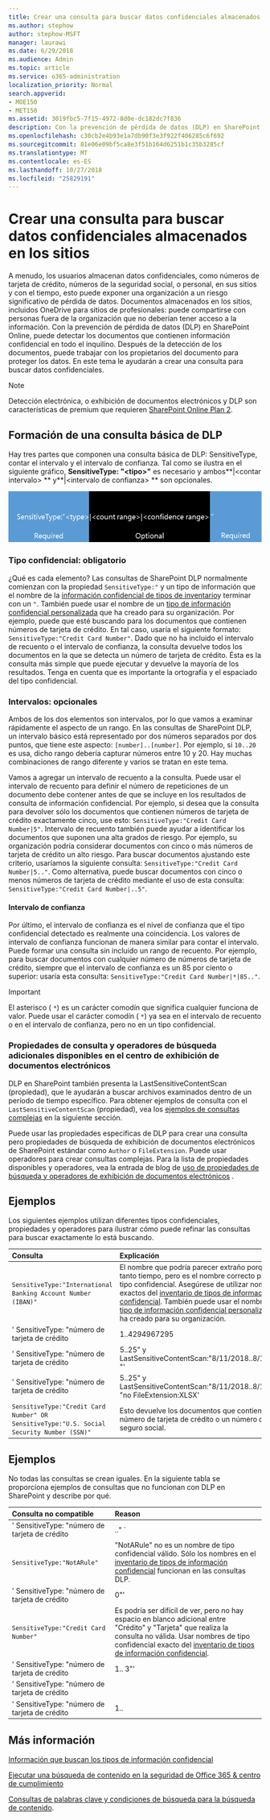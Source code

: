 ```yaml
---
title: Crear una consulta para buscar datos confidenciales almacenados en los sitios
ms.author: stephow
author: stephow-MSFT
manager: laurawi
ms.date: 6/29/2018
ms.audience: Admin
ms.topic: article
ms.service: o365-administration
localization_priority: Normal
search.appverid:
- MOE150
- MET150
ms.assetid: 3019fbc5-7f15-4972-8d0e-dc182dc7f836
description: Con la prevención de pérdida de datos (DLP) en SharePoint Online, puede detectar los documentos que contienen información confidencial en todo el inquilino. Después de la detección de los documentos, puede trabajar con los propietarios del documento para proteger los datos. En este tema le ayudarán a crear una consulta para buscar datos confidenciales.
ms.openlocfilehash: c30cb2e4b93e1a7db90f3e3f922f406285c6f692
ms.sourcegitcommit: 81e06e09bf5ca8e3f51b164d6251b1c35b3285cf
ms.translationtype: MT
ms.contentlocale: es-ES
ms.lasthandoff: 10/27/2018
ms.locfileid: "25829191"
---
```

# <a name="form-a-query-to-find-sensitive-data-stored-on-sites"></a>Crear una consulta para buscar datos confidenciales almacenados en los sitios

A menudo, los usuarios almacenan datos confidenciales, como números de tarjeta de crédito, números de la seguridad social, o personal, en sus sitios y con el tiempo, esto puede exponer una organización a un riesgo significativo de pérdida de datos. Documentos almacenados en los sitios, incluidos OneDrive para sitios de profesionales: puede compartirse con personas fuera de la organización que no deberían tener acceso a la información. Con la prevención de pérdida de datos (DLP) en SharePoint Online, puede detectar los documentos que contienen información confidencial en todo el inquilino. Después de la detección de los documentos, puede trabajar con los propietarios del documento para proteger los datos. En este tema le ayudarán a crear una consulta para buscar datos confidenciales.
  
> [!NOTE]
> Detección electrónica, o exhibición de documentos electrónicos y DLP son características de premium que requieren [SharePoint Online Plan 2](https://go.microsoft.com/fwlink/?LinkId=510080). 
  
## <a name="forming-a-basic-dlp-query"></a>Formación de una consulta básica de DLP

Hay tres partes que componen una consulta básica de DLP: SensitiveType, contar el intervalo y el intervalo de confianza. Tal como se ilustra en el siguiente gráfico, **SensitiveType: "\<tipo\>"** es necesario y ambos**|\<contar intervalo\> ** y**|\<intervalo de confianza\> ** son opcionales. 
  
![Consulta de ejemplo dividida entre obligatorio y opcional](media/DLP-query-example-text.png)
  
### <a name="sensitive-type---required"></a>Tipo confidencial: obligatorio

¿Qué es cada elemento? Las consultas de SharePoint DLP normalmente comienzan con la propiedad `SensitiveType:"` y un tipo de información que el nombre de la [información confidencial de tipos de inventario](https://go.microsoft.com/fwlink/?LinkID=509999)y terminar con un `"`. También puede usar el nombre de un [tipo de información confidencial personalizada](create-a-custom-sensitive-information-type.md) que ha creado para su organización. Por ejemplo, puede que esté buscando para los documentos que contienen números de tarjeta de crédito. En tal caso, usaría el siguiente formato: `SensitiveType:"Credit Card Number"`. Dado que no ha incluido el intervalo de recuento o el intervalo de confianza, la consulta devuelve todos los documentos en la que se detecta un número de tarjeta de crédito. Ésta es la consulta más simple que puede ejecutar y devuelve la mayoría de los resultados. Tenga en cuenta que es importante la ortografía y el espaciado del tipo confidencial. 
  
### <a name="ranges---optional"></a>Intervalos: opcionales

Ambos de los dos elementos son intervalos, por lo que vamos a examinar rápidamente el aspecto de un rango. En las consultas de SharePoint DLP, un intervalo básico está representado por dos números separados por dos puntos, que tiene este aspecto: `[number]..[number]`. Por ejemplo, si `10..20` es usa, dicho rango debería capturar números entre 10 y 20. Hay muchas combinaciones de rango diferente y varios se tratan en este tema. 
  
Vamos a agregar un intervalo de recuento a la consulta. Puede usar el intervalo de recuento para definir el número de repeticiones de un documento debe contener antes de que se incluye en los resultados de consulta de información confidencial. Por ejemplo, si desea que la consulta para devolver sólo los documentos que contienen números de tarjeta de crédito exactamente cinco, use esto: `SensitiveType:"Credit Card Number|5"`. Intervalo de recuento también puede ayudar a identificar los documentos que suponen una alta grados de riesgo. Por ejemplo, su organización podría considerar documentos con cinco o más números de tarjeta de crédito un alto riesgo. Para buscar documentos ajustando este criterio, usaríamos la siguiente consulta: `SensitiveType:"Credit Card Number|5.."`. Como alternativa, puede buscar documentos con cinco o menos números de tarjeta de crédito mediante el uso de esta consulta: `SensitiveType:"Credit Card Number|..5"`. 
  
#### <a name="confidence-range"></a>Intervalo de confianza

Por último, el intervalo de confianza es el nivel de confianza que el tipo confidencial detectado es realmente una coincidencia. Los valores de intervalo de confianza funcionan de manera similar para contar el intervalo. Puede formar una consulta sin incluido un rango de recuento. Por ejemplo, para buscar documentos con cualquier número de números de tarjeta de crédito, siempre que el intervalo de confianza es un 85 por ciento o superior: usaría esta consulta: `SensitiveType:"Credit Card Number|*|85.."`. 
  
> [!IMPORTANT]
> El asterisco ( `*`) es un carácter comodín que significa cualquier funciona de valor. Puede usar el carácter comodín ( `*`) ya sea en el intervalo de recuento o en el intervalo de confianza, pero no en un tipo confidencial. 
  
### <a name="additional-query-properties-and-search-operators-available-in-the-ediscovery-center"></a>Propiedades de consulta y operadores de búsqueda adicionales disponibles en el centro de exhibición de documentos electrónicos

DLP en SharePoint también presenta la LastSensitiveContentScan (propiedad), que le ayudarán a buscar archivos examinados dentro de un período de tiempo específico. Para obtener ejemplos de consulta con el `LastSensitiveContentScan` (propiedad), vea los [ejemplos de consultas complejas](form-a-query-to-find-sensitive-data-stored-on-sites.md#BKMK_ExamplesOfComplexQueries) en la siguiente sección. 
  
Puede usar las propiedades específicas de DLP para crear una consulta pero propiedades de búsqueda de exhibición de documentos electrónicos de SharePoint estándar como `Author` o `FileExtension`. Puede usar operadores para crear consultas complejas. Para la lista de propiedades disponibles y operadores, vea la entrada de blog de [uso de propiedades de búsqueda y operadores de exhibición de documentos electrónicos](https://go.microsoft.com/fwlink/?LinkId=510093) . 
  
## <a name="examples-of-complex-queries"></a>Ejemplos

Los siguientes ejemplos utilizan diferentes tipos confidenciales, propiedades y operadores para ilustrar cómo puede refinar las consultas para buscar exactamente lo está buscando.
  
|**Consulta**|**Explicación**|
|:-----|:-----|
| `SensitiveType:"International Banking Account Number (IBAN)"` <br/> |El nombre que podría parecer extraño porque es tanto tiempo, pero es el nombre correcto para ese tipo confidencial. Asegúrese de utilizar nombres exactos del [inventario de tipos de información confidencial](https://go.microsoft.com/fwlink/?LinkID=509999). También puede usar el nombre de un [tipo de información confidencial personalizada](create-a-custom-sensitive-information-type.md) que ha creado para su organización.<br/> |
| ' SensitiveType: "número de tarjeta de crédito|1..4294967295|1..100"' <br/> |Esto devuelve documentos con al menos una coincidencia para el tipo confidencial "Número de tarjeta de crédito". Los valores para cada intervalo son los valores máximos y mínimos respectivos. ¿Es una manera más sencilla para escribir esta consulta `SensitiveType:"Credit Card Number"`, pero donde es la diversión en que?<br/> |
| ' SensitiveType: "número de tarjeta de crédito| 5..25" y LastSensitiveContentScan:"8/11/2018..8/13/2018 "' <br/> |Esto devuelve documentos con 5-25 números de tarjeta de crédito que se han examinado de 11 de agosto de 2018 a través del 13 de agosto de 2018.  <br/> |
| ' SensitiveType: "número de tarjeta de crédito| 5..25" y LastSensitiveContentScan:"8/11/2018..8/13/2018 "no FileExtension:XLSX' <br/> |Esto devuelve documentos con 5-25 números de tarjeta de crédito que se han examinado de 11 de agosto de 2018 a través del 13 de agosto de 2018. Los archivos con una extensión XLSX no se incluyen en los resultados de consulta.  `FileExtension` es una de las muchas propiedades que se pueden incluir en una consulta. Para obtener más información, vea [uso de las propiedades de búsqueda y operadores de exhibición de documentos electrónicos](https://go.microsoft.com/fwlink/?LinkId=510093).<br/> |
| `SensitiveType:"Credit Card Number" OR SensitiveType:"U.S. Social Security Number (SSN)"` <br/> |Esto devuelve los documentos que contienen un número de tarjeta de crédito o un número de seguro social.  <br/> |
   
## <a name="examples-of-queries-to-avoid"></a>Ejemplos

No todas las consultas se crean iguales. En la siguiente tabla se proporciona ejemplos de consultas que no funcionan con DLP en SharePoint y describe por qué.
  
|**Consulta no compatible**|**Reason**|
|:-----|:-----|
| ' SensitiveType: "número de tarjeta de crédito|.." ` <br/> |Debe agregar, al menos, un número.  <br/> |
| `SensitiveType:"NotARule"` <br/> |"NotARule" no es un nombre de tipo confidencial válido. Sólo los nombres en el [inventario de tipos de información confidencial](https://go.microsoft.com/fwlink/?LinkID=509999) funcionan en las consultas DLP.<br/> |
| ' SensitiveType: "número de tarjeta de crédito|0"' <br/> |Cero no es válido como el valor mínimo o el valor máximo en un intervalo.  <br/> |
| `SensitiveType:"Credit Card Number"` <br/> |Es podría ser difícil de ver, pero no hay espacio en blanco adicional entre "Crédito" y "Tarjeta" que realiza la consulta no válida. Usar nombres de tipo confidencial exacto del [inventario de tipos de información confidencial](https://go.microsoft.com/fwlink/?LinkID=509999).<br/> |
| ' SensitiveType: "número de tarjeta de crédito|1.. 3"' <br/> |La parte de dos períodos no debe estar separada por un espacio.  <br/> |
| ' SensitiveType: "número de tarjeta de crédito| |1..|80.."' <br/> |Hay demasiados (delimitadores) barra vertical|). Siga en su lugar este formato: ' SensitiveType: "número de tarjeta de crédito|1..|80.."' <br/> |
| ' SensitiveType: "número de tarjeta de crédito|1..|80..101"' <br/> |Debido a que los valores de confianza representan un porcentaje, no pueden superar los 100. Elija un número comprendido entre 1 y 100 en su lugar.  <br/> |
   
## <a name="for-more-information"></a>Más información

[Información que buscan los tipos de información confidencial](what-the-sensitive-information-types-look-for.md)
  
[Ejecutar una búsqueda de contenido en la seguridad de Office 365 &amp; centro de cumplimiento](run-a-content-search-in-the-security-and-compliance-center.md)
  
[Consultas de palabras clave y condiciones de búsqueda para la búsqueda de contenido](keyword-queries-and-search-conditions.md).
  

